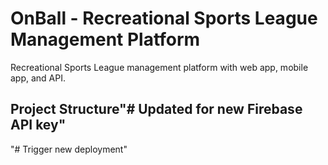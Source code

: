 # OnBall - Recreational Sports League Management Platform

Recreational Sports League management platform with web app, mobile app, and API.

## Project Structure"# Updated for new Firebase API key" 
"# Trigger new deployment" 
